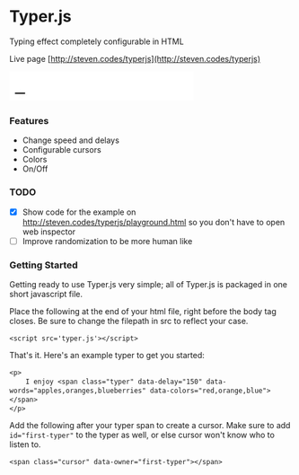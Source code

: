 # Typer.js
Typing effect completely configurable in HTML

Live page
[http://steven.codes/typerjs](http://steven.codes/typerjs)

![example gif of typing effect](demo/assets/not_the_first_example.gif)


### Features
- Change speed and delays
- Configurable cursors
- Colors
- On/Off


### TODO
- [x] Show code for the example on http://steven.codes/typerjs/playground.html so you don't have to open web inspector
- [ ] Improve randomization to be more human like

### Getting Started
Getting ready to use Typer.js very simple; all of Typer.js is packaged in one short javascript file.

Place the following at the end of your html file, right before the body tag closes. Be sure to change the filepath in src to reflect your case.

```
<script src='typer.js'></script>
```

That's it. Here's an example typer to get you started:

```
<p>
	I enjoy <span class="typer" data-delay="150" data-words="apples,oranges,blueberries" data-colors="red,orange,blue"></span>
</p>
```

Add the following after your typer span to create a cursor. Make sure to add `id="first-typer"` to the typer as well, or else cursor won't know who to listen to.

```
<span class="cursor" data-owner="first-typer"></span>
```
